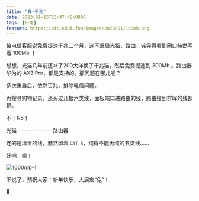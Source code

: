 ```yaml
---
title: "真·千兆"
date: 2023-01-15T13:47:48+0800
tags: [日常]
feature: https://pic.edui.fun/images/2023/01/100mb.png
---
```


接电信客服说免费提速千兆三个月，这不重启光猫、路由，诧异得看到网口赫然写着 100Mb ！

<!--more-->

想想，光猫几年前还补了200大洋换了千兆猫，然后免费提速到 300Mb 。路由器华为的 AX3 Pro，都是支持的。那问题在哪儿呢？

多次重启后，依然百兆，排除电信问题。

再搜寻购物记录，还买过几根六类线，面板端口进路由的线，路由接到群晖的线都是。

不！No！

光猫 --------------  路由器

连的是墙里的线，赫然印着 `CAT 5`，纯得不能再纯的五类线……

好吧，挪！

![1000mb-1](https://pic.edui.fun/images/2023/01/1000mb-1.png)

不说了，预祝大家：新年快乐，大展宏“兔”！

🐰